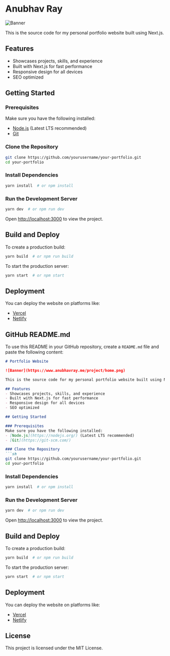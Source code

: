 # Anubhav Ray

![Banner](https://www.anubhavray.me/project/home.png)

This is the source code for my personal portfolio website built using Next.js.

## Features
- Showcases projects, skills, and experience
- Built with Next.js for fast performance
- Responsive design for all devices
- SEO optimized

## Getting Started

### Prerequisites
Make sure you have the following installed:
- [Node.js](https://nodejs.org/) (Latest LTS recommended)
- [Git](https://git-scm.com/)

### Clone the Repository
```sh
git clone https://github.com/yourusername/your-portfolio.git
cd your-portfolio
```

### Install Dependencies
```sh
yarn install  # or npm install
```

### Run the Development Server
```sh
yarn dev  # or npm run dev
```

Open [http://localhost:3000](http://localhost:3000) to view the project.

## Build and Deploy
To create a production build:
```sh
yarn build  # or npm run build
```
To start the production server:
```sh
yarn start  # or npm start
```

## Deployment
You can deploy the website on platforms like:
- [Vercel](https://vercel.com/)
- [Netlify](https://www.netlify.com/)

## GitHub README.md
To use this README in your GitHub repository, create a `README.md` file and paste the following content:
```md
# Portfolio Website

![Banner](https://www.anubhavray.me/project/home.png)

This is the source code for my personal portfolio website built using Next.js.

## Features
- Showcases projects, skills, and experience
- Built with Next.js for fast performance
- Responsive design for all devices
- SEO optimized

## Getting Started

### Prerequisites
Make sure you have the following installed:
- [Node.js](https://nodejs.org/) (Latest LTS recommended)
- [Git](https://git-scm.com/)

### Clone the Repository
```sh
git clone https://github.com/yourusername/your-portfolio.git
cd your-portfolio
```

### Install Dependencies
```sh
yarn install  # or npm install
```

### Run the Development Server
```sh
yarn dev  # or npm run dev
```

Open [http://localhost:3000](http://localhost:3000) to view the project.

## Build and Deploy
To create a production build:
```sh
yarn build  # or npm run build
```
To start the production server:
```sh
yarn start  # or npm start
```

## Deployment
You can deploy the website on platforms like:
- [Vercel](https://vercel.com/)
- [Netlify](https://www.netlify.com/)

## License
This project is licensed under the MIT License.

